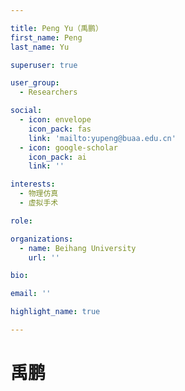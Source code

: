 ```yaml
---

title: Peng Yu（禹鹏）
first_name: Peng
last_name: Yu

superuser: true

user_group: 
  - Researchers

social: 
  - icon: envelope
    icon_pack: fas
    link: 'mailto:yupeng@buaa.edu.cn'
  - icon: google-scholar
    icon_pack: ai
    link: ''

interests:
  - 物理仿真
  - 虚拟手术

role: 

organizations:
  - name: Beihang University
    url: ''

bio: 

email: ''

highlight_name: true

---
```


# 禹鹏


